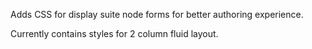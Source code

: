 Adds CSS for display suite node forms for better authoring experience.

Currently contains styles for 2 column fluid layout.
